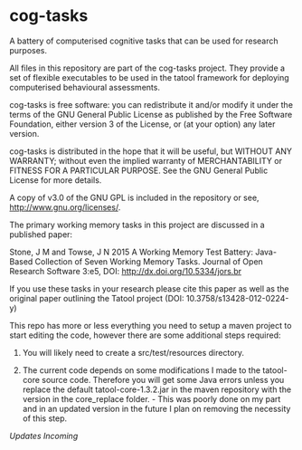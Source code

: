 cog-tasks
=========

A battery of computerised cognitive tasks that can be used for research purposes.

All files in this repository are part of the cog-tasks project. They provide a set 
of flexible executables to be used in the tatool framework for deploying 
computerised behavioural assessments. 

cog-tasks is free software: you can redistribute it and/or modify
it under the terms of the GNU General Public License as published by
the Free Software Foundation, either version 3 of the License, or
(at your option) any later version.

cog-tasks is distributed in the hope that it will be useful,
but WITHOUT ANY WARRANTY; without even the implied warranty of
MERCHANTABILITY or FITNESS FOR A PARTICULAR PURPOSE.  See the
GNU General Public License for more details.

A copy of v3.0 of the GNU GPL is included in the repository or see, 
<http://www.gnu.org/licenses/>.

The primary working memory tasks in this project are discussed in a published paper:

Stone, J M and Towse, J N 2015 A Working Memory Test Battery: Java-Based Collection of Seven Working Memory Tasks. Journal of Open Research Software 3:e5, DOI: http://dx.doi.org/10.5334/jors.br

If you use these tasks in your research please cite this paper as well as the 
original paper outlining the Tatool project (DOI: 10.3758/s13428-012-0224-y)


This repo has more or less everything you need to setup a maven project to start editing the code, however there are some additional steps required:

1) You will likely need to create a src/test/resources directory.

2) The current code depends on some modifications I made to the tatool-core source code. Therefore you will get some Java errors unless you replace the default tatool-core-1.3.2.jar in the maven repository with the version in the core_replace folder. - This was poorly done on my part and in an updated version in the future I plan on removing the necessity of this step. 


*Updates Incoming*